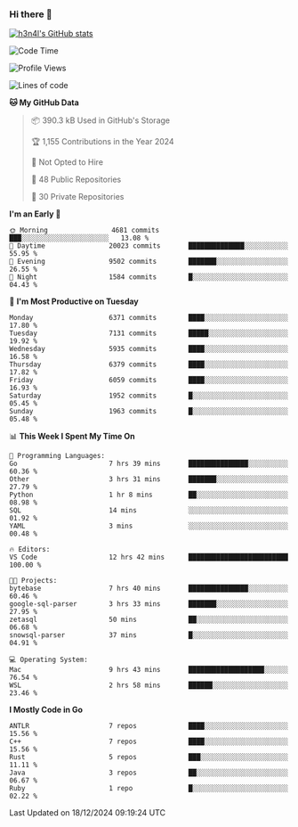 ### Hi there 👋

[![h3n4l's GitHub stats](https://github-readme-stats.vercel.app/api?username=h3n4l&count_private=true&show_icons=true&theme=radical)](https://github.com/h3n4l/github-readme-stats)

<!--START_SECTION:waka-->
![Code Time](http://img.shields.io/badge/Code%20Time-2%2C031%20hrs%2052%20mins-blue)

![Profile Views](http://img.shields.io/badge/Profile%20Views-0-blue)

![Lines of code](https://img.shields.io/badge/From%20Hello%20World%20I%27ve%20Written-14.5%20million%20lines%20of%20code-blue)

**🐱 My GitHub Data** 

> 📦 390.3 kB Used in GitHub's Storage 
 > 
> 🏆 1,155 Contributions in the Year 2024
 > 
> 🚫 Not Opted to Hire
 > 
> 📜 48 Public Repositories 
 > 
> 🔑 30 Private Repositories 
 > 
**I'm an Early 🐤** 

```text
🌞 Morning                4681 commits        ███░░░░░░░░░░░░░░░░░░░░░░   13.08 % 
🌆 Daytime                20023 commits       ██████████████░░░░░░░░░░░   55.95 % 
🌃 Evening                9502 commits        ███████░░░░░░░░░░░░░░░░░░   26.55 % 
🌙 Night                  1584 commits        █░░░░░░░░░░░░░░░░░░░░░░░░   04.43 % 
```
📅 **I'm Most Productive on Tuesday** 

```text
Monday                   6371 commits        ████░░░░░░░░░░░░░░░░░░░░░   17.80 % 
Tuesday                  7131 commits        █████░░░░░░░░░░░░░░░░░░░░   19.92 % 
Wednesday                5935 commits        ████░░░░░░░░░░░░░░░░░░░░░   16.58 % 
Thursday                 6379 commits        ████░░░░░░░░░░░░░░░░░░░░░   17.82 % 
Friday                   6059 commits        ████░░░░░░░░░░░░░░░░░░░░░   16.93 % 
Saturday                 1952 commits        █░░░░░░░░░░░░░░░░░░░░░░░░   05.45 % 
Sunday                   1963 commits        █░░░░░░░░░░░░░░░░░░░░░░░░   05.48 % 
```


📊 **This Week I Spent My Time On** 

```text
💬 Programming Languages: 
Go                       7 hrs 39 mins       ███████████████░░░░░░░░░░   60.36 % 
Other                    3 hrs 31 mins       ███████░░░░░░░░░░░░░░░░░░   27.79 % 
Python                   1 hr 8 mins         ██░░░░░░░░░░░░░░░░░░░░░░░   08.98 % 
SQL                      14 mins             ░░░░░░░░░░░░░░░░░░░░░░░░░   01.92 % 
YAML                     3 mins              ░░░░░░░░░░░░░░░░░░░░░░░░░   00.48 % 

🔥 Editors: 
VS Code                  12 hrs 42 mins      █████████████████████████   100.00 % 

🐱‍💻 Projects: 
bytebase                 7 hrs 40 mins       ███████████████░░░░░░░░░░   60.46 % 
google-sql-parser        3 hrs 33 mins       ███████░░░░░░░░░░░░░░░░░░   27.95 % 
zetasql                  50 mins             ██░░░░░░░░░░░░░░░░░░░░░░░   06.68 % 
snowsql-parser           37 mins             █░░░░░░░░░░░░░░░░░░░░░░░░   04.91 % 

💻 Operating System: 
Mac                      9 hrs 43 mins       ███████████████████░░░░░░   76.54 % 
WSL                      2 hrs 58 mins       ██████░░░░░░░░░░░░░░░░░░░   23.46 % 
```

**I Mostly Code in Go** 

```text
ANTLR                    7 repos             ████░░░░░░░░░░░░░░░░░░░░░   15.56 % 
C++                      7 repos             ████░░░░░░░░░░░░░░░░░░░░░   15.56 % 
Rust                     5 repos             ███░░░░░░░░░░░░░░░░░░░░░░   11.11 % 
Java                     3 repos             ██░░░░░░░░░░░░░░░░░░░░░░░   06.67 % 
Ruby                     1 repo              █░░░░░░░░░░░░░░░░░░░░░░░░   02.22 % 
```




 Last Updated on 18/12/2024 09:19:24 UTC
<!--END_SECTION:waka-->

